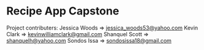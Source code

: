 # Recipe App Capstone

Project contributers:
Jessica Woods => jessica_woods53@yahoo.com
Kevin Clark => kevinwilliamclark@gmail.com
Shanquel Scott => shanquelh@yahoo.com
Sondos Issa => sondosissa18@gmail.com